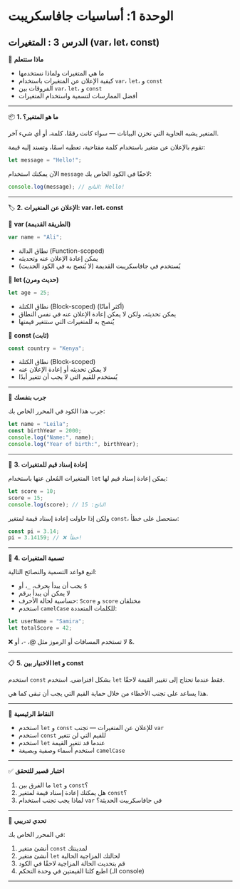 # الوحدة 1: أساسيات جافاسكريبت

## الدرس 3 : المتغيرات (var، let، const)

🧠 **ماذا ستتعلم**
*	ما هي المتغيرات ولماذا نستخدمها
*	كيفية الإعلان عن المتغيرات باستخدام `var`، `let`، و `const`
*	الفروقات بين `var`، `let`، و `const`
*	أفضل الممارسات لتسمية واستخدام المتغيرات

---

📦 **1. ما هو المتغير؟**

المتغير يشبه الحاوية التي تخزن البيانات — سواء كانت رقمًا، كلمة، أو أي شيء آخر.

تقوم بالإعلان عن متغير باستخدام كلمة مفتاحية، تعطيه اسمًا، وتسند إليه قيمة:
```javascript
let message = "Hello!";
```

الآن يمكنك استخدام `message` لاحقًا في الكود الخاص بك:
```javascript
console.log(message); // الناتج: Hello!
```

---

🏷️ **2. الإعلان عن المتغيرات: var، let، const**

🔹 **var (الطريقة القديمة)**
```javascript
var name = "Ali";
```
*	نطاق الدالة (Function-scoped)
*	يمكن إعادة الإعلان عنه وتحديثه
*	يُستخدم في جافاسكريبت القديمة (لا يُنصح به في الكود الحديث)

🔹 **let (حديث ومرن)**
```javascript
let age = 25;
```
*	نطاق الكتلة (Block-scoped) (أكثر أمانًا)
*	يمكن تحديثه، ولكن لا يمكن إعادة الإعلان عنه في نفس النطاق
*	يُنصح به للمتغيرات التي ستتغير قيمتها

🔹 **const (ثابت)**
```javascript
const country = "Kenya";
```
*	نطاق الكتلة (Block-scoped)
*	لا يمكن تحديثه أو إعادة الإعلان عنه
*	يُستخدم للقيم التي لا يجب أن تتغير أبدًا

---

🧪 **جرب بنفسك**

جرب هذا الكود في المحرر الخاص بك:
```javascript
let name = "Leila";
const birthYear = 2000;
console.log("Name:", name);
console.log("Year of birth:", birthYear);
```

---

🧃 **3. إعادة إسناد قيم للمتغيرات**

المتغيرات المُعلن عنها باستخدام `let` يمكن إعادة إسناد قيم لها:
```javascript
let score = 10;
score = 15;
console.log(score); // الناتج: 15
```

ولكن إذا حاولت إعادة إسناد قيمة لمتغير `const`، ستحصل على خطأ:
```javascript
const pi = 3.14;
pi = 3.14159; // ❌ خطأ!
```

---

🧠 **4. تسمية المتغيرات**

اتبع قواعد التسمية والنصائح التالية:
*	يجب أن يبدأ بحرف، `_`، أو `$`
*	لا يمكن أن يبدأ برقم
*	حساسية لحالة الأحرف: `Score` و `score` مختلفان
*	استخدم `camelCase` للكلمات المتعددة:
```javascript
let userName = "Samira";
let totalScore = 42;
```
❌ لا تستخدم المسافات أو الرموز مثل @، -، أو &.

---

📋 **5. الاختيار بين let و const**

استخدم `const` بشكل افتراضي. استخدم `let` فقط عندما تحتاج إلى تغيير القيمة لاحقًا.

هذا يساعد على تجنب الأخطاء من خلال حماية القيم التي يجب أن تبقى كما هي.

---

🧠 **النقاط الرئيسية**
*	استخدم `let` و `const` للإعلان عن المتغيرات — تجنب `var`
*	استخدم `const` للقيم التي لن تتغير
*	استخدم `let` عندما قد تتغير القيمة
*	استخدم أسماء وصفية وبصيغة `camelCase`

---

✅ **اختبار قصير للتحقق**
1.	ما الفرق بين `let` و `const`؟
2.	هل يمكنك إعادة إسناد قيمة لمتغير `const`؟
3.	لماذا يجب تجنب استخدام `var` في جافاسكريبت الحديثة؟

---

🧪 **تحدي تدريبي**

في المحرر الخاص بك:
1.	أنشئ متغير `const` لمدينتك
2.	أنشئ متغير `let` لحالتك المزاجية الحالية
3.	قم بتحديث الحالة المزاجية لاحقًا في الكود
4.	اطبع كلتا القيمتين في وحدة التحكم (الـ console)

---
